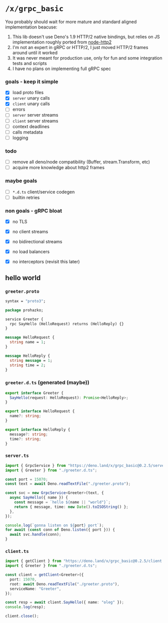 # `/x/grpc_basic`

You probably should wait for more mature and standard aligned implementation beacuse:
 1. This lib doesn't use Deno's 1.9 HTTP/2 native bindings, but relies on JS implementation roughly ported from [node-http2](https://github.com/molnarg/node-http2)
 2. I'm not an expert in gRPC or HTTP/2, I just moved HTTP/2 frames around until it worked 
 3. It was never meant for production use, only for fun and some integration tests and scripts
 4. I have no plans on implementing full gRPC spec 

### goals - keep it simple

- [x] load proto files
- [x] `server` unary calls
- [x] `client` unary calls
- [ ] errors
- [ ] `server` server streams
- [ ] `client` server streams
- [ ] context deadlines
- [ ] calls metadata
- [ ] logging

### todo
- [ ] remove all deno/node compatibility (Buffer, stream.Transform, etc)
- [ ] acquire more knowledge about http2 frames

### maybe goals

- [ ] `*.d.ts` client/service codegen
- [ ] builtin retries

### non goals - gRPC bloat

- [x] no TLS
- [x] no client streams
- [x] no bidirectional streams
- [x] no load balancers
- [x] no interceptors (revisit this later)


## hello world

### `greeter.proto`

```proto
syntax = "proto3";

package prohazko;

service Greeter {
  rpc SayHello (HelloRequest) returns (HelloReply) {}
}

message HelloRequest {
  string name = 1;
}

message HelloReply {
  string message = 1;
  string time = 2;
}
```

### `greeter.d.ts` (generated (maybe))
```ts
export interface Greeter {
  SayHello(request: HelloRequest): Promise<HelloReply>;
}

export interface HelloRequest {
  name?: string;
}

export interface HelloReply {
  message?: string;
  time?: string;
}
```

### `server.ts`

```ts
import { GrpcService } from "https://deno.land/x/grpc_basic@0.2.5/server.ts";
import { Greeter } from "./greeter.d.ts";

const port = 15070;
const text = await Deno.readTextFile("./greeter.proto");

const svc = new GrpcService<Greeter>(text, {
  async SayHello({ name }) {
    const message = `hello ${name || "world"}`;
    return { message, time: new Date().toISOString() };
  },
});

console.log(`gonna listen on ${port} port`);
for await (const conn of Deno.listen({ port })) {
  await svc.handle(conn);
}
```

### `client.ts`

```ts
import { getClient } from "https://deno.land/x/grpc_basic@0.2.5/client.ts";
import { Greeter } from "./greeter.d.ts";

const client = getClient<Greeter>({
  port: 15070,
  root: await Deno.readTextFile("./greeter.proto"),
  serviceName: "Greeter",
});

const resp = await client.SayHello({ name: "oleg" });
console.log(resp);

client.close();
```
